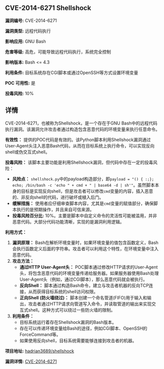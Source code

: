 ## CVE-2014-6271 Shellshock

**漏洞编号:** CVE-2014-6271

**漏洞类型:** 远程代码执行

**影响应用:** GNU Bash

**危害等级:** 高危，可能导致远程代码执行，系统完全控制

**影响版本:** Bash <= 4.3

**利用条件:** 目标系统存在CGI脚本或通过OpenSSH等方式设置环境变量

**POC 可用性:** 是

**投毒风险:** 10%

## 详情

CVE-2014-6271，也被称为Shellshock，是一个存在于GNU Bash中的远程代码执行漏洞。该漏洞允许攻击者通过构造包含恶意代码的环境变量来执行任意命令。

**有效性：**
提供的POC代码是有效的。该Python脚本利用Shellshock漏洞通过User-Agent头注入恶意Bash代码，从而在目标系统上执行命令，可以实现反向shell或伪交互式shell。

**投毒风险：**
该脚本主要功能是利用Shellshock漏洞，但代码中存在一定的投毒风险：
*   **风险点：** `shellshock.py`中的payload构造部分，即`payload = "() { :;}; echo; /bin/bash -c 'echo " + cmd + " | base64 -d | sh'"`。虽然脚本本身的目标是实现反向shell，但是攻击者可以修改`cmd`变量的内容，插入恶意的、非反向shell的代码，进行破坏或植入后门。
*   **缓解措施：** 使用者应仔细审查脚本内容，尤其是`cmd`变量的赋值部分，确保脚本执行的是预期操作，并且来自可信来源。
*   **投毒风险百分比:** 10%。主要是脚本中自定义命令的灵活性可能被滥用，并非恶意代码。大部分代码功能清晰，实现的是漏洞利用逻辑。

**利用方式：**
1.  **漏洞原理：** Bash在解析环境变量时，如果环境变量的值包含函数定义，Bash会执行函数定义后面的字符串。攻击者可以利用这个特性，在环境变量中注入恶意代码。
2.  **攻击方法：**
    *   **通过HTTP User-Agent头：** POC脚本通过修改HTTP请求的User-Agent头，将包含恶意代码的环境变量传递给服务器。如果服务器使用Bash处理User-Agent头（例如，通过CGI脚本），那么恶意代码就会被执行。
    *   **反向Shell：** 脚本通过构造Bash命令，建立与攻击者机器的反向TCP连接，从而获得目标系统的shell访问权限。
    *   **正向Shell (防火墙绕过)：** 脚本创建一个命名管道(FIFO)用于输入和输出，攻击者通过HTTP请求向管道写入命令，并读取管道的输出来实现交互式shell。这种方式可以绕过一些防火墙的限制。
3.  **利用条件：**
    *   目标系统运行着存在Shellshock漏洞的Bash版本。
    *   存在可以传递环境变量给Bash的途径，例如CGI脚本、OpenSSH的ForceCommand等。
    *   如果使用反向shell，目标系统需要能够连接到攻击者的机器。

**项目地址:** [hadrian3689/shellshock](https://github.com/hadrian3689/shellshock)

**漏洞详情:** [CVE-2014-6271](https://nvd.nist.gov/vuln/detail/CVE-2014-6271)